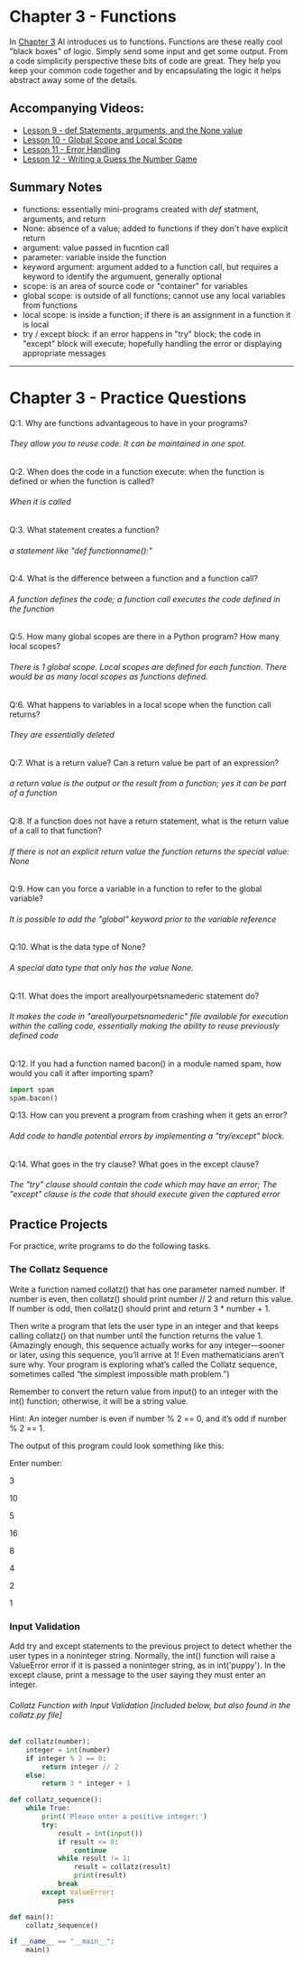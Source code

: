 # Chapter 3 - Functions
In [Chapter 3](https://automatetheboringstuff.com/chapter3/) Al introduces us to functions. Functions are these really cool "black boxes" of logic. Simply send some input and get some output. From a code simplicity perspective these bits of code are great. They help you keep your common code together and by encapsulating the logic it helps abstract away some of the details.

## Accompanying Videos:
- [Lesson 9 - def Statements, arguments, and the None value](https://www.youtube.com/watch?v=WB4hJJkfhLU)
- [Lesson 10 - Global Scope and Local Scope](https://www.youtube.com/watch?v=M-CoVBK_bLE)
- [Lesson 11 - Error Handling](https://www.youtube.com/watch?v=qS0UkqaYmfU)
- [Lesson 12 - Writing a Guess the Number Game](https://www.youtube.com/watch?v=48WXHT0dfEY)

## Summary Notes

- functions: essentially mini-programs created with _def_ statment, arguments, and return
- None: absence of a value; added to functions if they don't have explicit return
- argument: value passed in fucntion call
- parameter: variable inside the function
- keyword argument: argument added to a function call, but requires a keyword to identify the argumuent, generally optional
- scope: is an area of source code or "container" for variables
- global scope: is outside of all functions; cannot use any local variables from functions
- local scope: is inside a function; if there is an assignment in a function it is local
- try / except block: if an error happens in "try" block; the code in "except" block will execute; hopefully handling the error or displaying appropriate messages

------

# Chapter 3 - Practice Questions
Q:1. Why are functions advantageous to have in your programs?

###### They allow you to reuse code. It can be maintained in one spot.

Q:2. When does the code in a function execute: when the function is defined or when the function is called?

###### When it is called

Q:3. What statement creates a function?

###### a statement like "def functionname():"

Q:4. What is the difference between a function and a function call?

###### A function defines the code; a function call executes the code defined in the function

Q:5. How many global scopes are there in a Python program? How many local scopes?

###### There is 1 global scope. Local scopes are defined for each function. There would be as many local scopes as functions defined.

Q:6. What happens to variables in a local scope when the function call returns?

###### They are essentially deleted

Q:7. What is a return value? Can a return value be part of an expression?

###### a return value is the output or the result from a function; yes it can be part of a function

Q:8. If a function does not have a return statement, what is the return value of a call to that function?

###### If there is not an explicit return value the function returns the special value: None

Q:9. How can you force a variable in a function to refer to the global variable?

###### It is possible to add the "global" keyword prior to the variable reference

Q:10. What is the data type of None?

###### A special data type that only has the value None.

Q:11. What does the import areallyourpetsnamederic statement do?

###### It makes the code in "areallyourpetsnamederic" file available for execution within the calling code, essentially making the ability to reuse previously defined code

Q:12. If you had a function named bacon() in a module named spam, how would you call it after importing spam?

```python
import spam
spam.bacon()
```

Q:13. How can you prevent a program from crashing when it gets an error?

###### Add code to handle potential errors by implementing a "try/except" block.  

Q:14. What goes in the try clause? What goes in the except clause?

###### The "try" clause should contain the code which may have an error; The "except" clause is the code that should execute given the captured error

## Practice Projects
For practice, write programs to do the following tasks.

### The Collatz Sequence

Write a function named collatz() that has one parameter named number. If number is even, then collatz() should print number // 2 and return this value. If number is odd, then collatz() should print and return 3 * number + 1.

Then write a program that lets the user type in an integer and that keeps calling collatz() on that number until the function returns the value 1. (Amazingly enough, this sequence actually works for any integer—sooner or later, using this sequence, you’ll arrive at 1! Even mathematicians aren’t sure why. Your program is exploring what’s called the Collatz sequence, sometimes called “the simplest impossible math problem.”)

Remember to convert the return value from input() to an integer with the int() function; otherwise, it will be a string value.

Hint: An integer number is even if number % 2 == 0, and it’s odd if number % 2 == 1.

The output of this program could look something like this:


Enter number:

3

10

5

16

8

4

2

1

### Input Validation

Add try and except statements to the previous project to detect whether the user types in a noninteger string. Normally, the int() function will raise a ValueError error if it is passed a noninteger string, as in int('puppy'). In the except clause, print a message to the user saying they must enter an integer.

###### Collatz Function with Input Validation [included below, but also found in the collatz.py file]

```python
def collatz(number):
    integer = int(number)
    if integer % 2 == 0:
        return integer // 2
    else:
        return 3 * integer + 1

def collatz_sequence():
    while True:
        print('Please enter a positive integer:')
        try:
            result = int(input())
            if result <= 0:
                continue
            while result != 1:
                result = collatz(result)
                print(result)
            break
        except ValueError:
            pass

def main():
    collatz_sequence()

if __name__ == "__main__":
    main()
```
